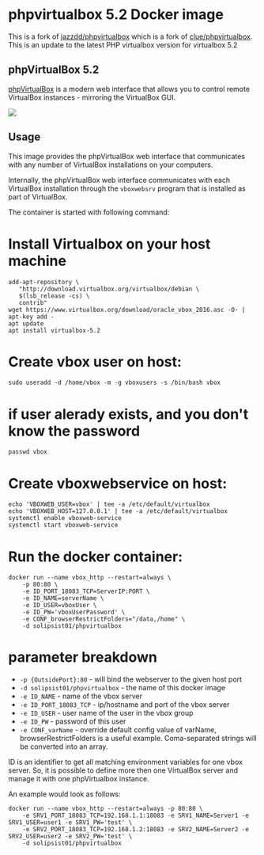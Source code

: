 # phpvirtualbox 5.2 Docker image

This is a fork of [jazzdd/phpvirtualbox](https://hub.docker.com/r/jazzdd/phpvirtualbox/) which is a fork of [clue/phpvirtualbox](https://hub.docker.com/r/clue/phpvirtualbox/). This is an update to the latest PHP virtualbox version for virtualbox 5.2


## phpVirtualBox 5.2

[phpVirtualBox](http://sourceforge.net/projects/phpvirtualbox/) is a modern web interface that allows you to control remote VirtualBox instances - mirroring the VirtualBox GUI.

![](http://a.fsdn.com/con/app/proj/phpvirtualbox/screenshots/phpvb1.png)

## Usage
This image provides the phpVirtualBox web interface that communicates with any number of VirtualBox installations on your computers.

Internally, the phpVirtualBox web interface communicates with each VirtualBox installation through the `vboxwebsrv` program that is installed as part of VirtualBox.

The container is started with following command:

# Install Virtualbox on your host machine
```
add-apt-repository \
   "http://download.virtualbox.org/virtualbox/debian \
   $(lsb_release -cs) \
   contrib"
wget https://www.virtualbox.org/download/oracle_vbox_2016.asc -O- | apt-key add -
apt update
apt install virtualbox-5.2
```
# Create vbox user on host:
```
sudo useradd -d /home/vbox -m -g vboxusers -s /bin/bash vbox
```

# if user alerady exists, and you don't know the password
```
passwd vbox
```

# Create vboxwebservice on host:
```
echo 'VBOXWEB_USER=vbox' | tee -a /etc/default/virtualbox
echo 'VBOXWEB_HOST=127.0.0.1' | tee -a /etc/default/virtualbox
systemctl enable vboxweb-service
systemctl start vboxweb-service
```
# Run the docker container:
```
docker run --name vbox_http --restart=always \
    -p 80:80 \
    -e ID_PORT_18083_TCP=ServerIP:PORT \
    -e ID_NAME=serverName \
    -e ID_USER=vboxUser \
    -e ID_PW='vboxUserPassword' \
    -e CONF_browserRestrictFolders="/data,/home" \
    -d solipsist01/phpvirtualbox
```

# parameter breakdown

* `-p {OutsidePort}:80` - will bind the webserver to the given host port
* `-d solipsist01/phpvirtualbox` - the name of this docker image
* `-e ID_NAME` - name of the vbox server
* `-e ID_PORT_18083_TCP` - ip/hostname and port of the vbox server
* `-e ID_USER` - user name of the user in the vbox group
* `-e ID_PW` - password of this user
* `-e CONF_varName` - override default config value of varName, browserRestrictFolders is a useful example. Coma-separated strings will be converted into an array.

ID is an identifier to get all matching environment variables for one vbox server. So, it is possible to define more then one VirtualBox server and manage it with one phpVirtualbox instance.

An example would look as follows:
```
docker run --name vbox_http --restart=always -p 80:80 \
    -e SRV1_PORT_18083_TCP=192.168.1.1:18083 -e SRV1_NAME=Server1 -e SRV1_USER=user1 -e SRV1_PW='test' \
    -e SRV2_PORT_18083_TCP=192.168.1.2:18083 -e SRV2_NAME=Server2 -e SRV2_USER=user2 -e SRV2_PW='test' \
    -d solipsist01/phpvirtualbox
```

